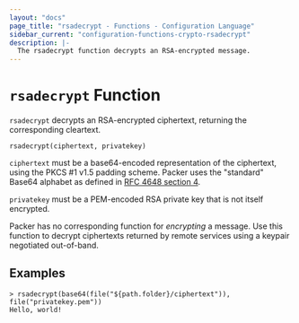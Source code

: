```yaml
---
layout: "docs"
page_title: "rsadecrypt - Functions - Configuration Language"
sidebar_current: "configuration-functions-crypto-rsadecrypt"
description: |-
  The rsadecrypt function decrypts an RSA-encrypted message.
---
```


# `rsadecrypt` Function


`rsadecrypt` decrypts an RSA-encrypted ciphertext, returning the corresponding
cleartext.

```hcl
rsadecrypt(ciphertext, privatekey)
```

`ciphertext` must be a base64-encoded representation of the ciphertext, using
the PKCS #1 v1.5 padding scheme. Packer uses the "standard" Base64 alphabet
as defined in [RFC 4648 section 4](https://tools.ietf.org/html/rfc4648#section-4).

`privatekey` must be a PEM-encoded RSA private key that is not itself
encrypted.

Packer has no corresponding function for _encrypting_ a message. Use this
function to decrypt ciphertexts returned by remote services using a keypair
negotiated out-of-band.

## Examples

```
> rsadecrypt(base64(file("${path.folder}/ciphertext")), file("privatekey.pem"))
Hello, world!
```
